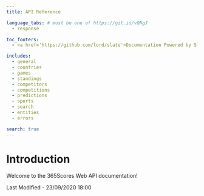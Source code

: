 ```yaml
---
title: API Reference

language_tabs: # must be one of https://git.io/vQNgJ
  - response

toc_footers:
  - <a href='https://github.com/lord/slate'>Documentation Powered by Slate</a>

includes:
  - general
  - countries
  - games
  - standings
  - competitors
  - competitions
  - predictions
  - sports
  - search
  - entities
  - errors

search: true
---
```


# Introduction

Welcome to the 365Scores Web API documentation!

Last Modified - 23/09/2020 18:00




